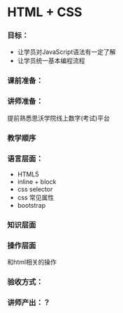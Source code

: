 # HTML + CSS

### 目标：
- 让学员对JavaScript语法有一定了解
- 让学员统一基本编程流程

### 课前准备：

### 讲师准备：
提前熟悉思沃学院线上数字(考试)平台

### 教学顺序

### 语言层面：
- HTML5
- inline + block
- css selector 
- css 常见属性
- bootstrap

### 知识层面

### 操作层面
和html相关的操作

### 验收方式：

### 讲师产出：？


